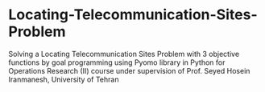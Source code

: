 # Locating-Telecommunication-Sites-Problem
Solving a Locating Telecommunication Sites Problem with 3 objective functions by goal programming using Pyomo library in Python for Operations Research (II) course under supervision of Prof. Seyed Hosein Iranmanesh, University of Tehran

